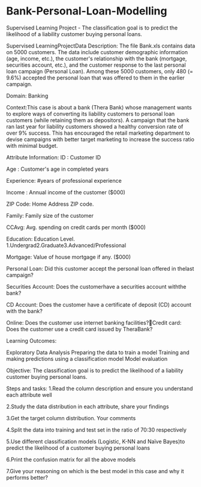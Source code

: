# Bank-Personal-Loan-Modelling
Supervised Learning Project - The classification goal is to predict the likelihood of a liability customer buying personal loans.

Supervised LearningProjectData Description: The file Bank.xls contains data on 5000 customers. The data include customer demographic information (age, income, etc.), the customer's relationship with the bank (mortgage, securities account, etc.), and the customer response to the last personal loan campaign (Personal Loan). Among these 5000 customers, only 480 (= 9.6%) accepted the personal loan that was offered to them in the earlier campaign.

Domain: Banking

Context:This case is about a bank (Thera Bank) whose management wants to explore ways of converting its liability customers to personal loan customers (while retaining them as depositors). A campaign that the bank ran last year for liability customers showed a healthy conversion rate of over 9% success. This has encouraged the retail marketing department to devise campaigns with better target marketing to increase the success ratio with minimal budget.

Attribute Information:
ID         : Customer ID

Age       : Customer's age in completed years

Experience: #years of professional experience

Income : Annual income of the customer ($000)

ZIP Code: Home Address ZIP code.

Family: Family size of the customer

CCAvg: Avg. spending on credit cards per month ($000)

Education: Education Level. 1.Undergrad2.Graduate3.Advanced/Professional

Mortgage: Value of house mortgage if any. ($000)

Personal Loan: Did this customer accept the personal loan offered in thelast campaign?

Securities Account: Does the customerhave a securities account withthe bank?

CD Account: Does the customer have a certificate of deposit (CD) account with the bank?

Online: Does the customer use internet banking facilities?Credit card: Does the customer use a credit card issued by TheraBank?

Learning Outcomes: 

Exploratory Data Analysis
Preparing the data to train a model
Training and making predictions using a classification model
Model evaluation

Objective: The classification goal is to predict the likelihood of a liability customer buying personal loans.

Steps and tasks:
1.Read the column description and ensure you understand each attribute well 

2.Study the data distribution in each attribute, share your findings

3.Get the target column distribution. Your comments

4.Split the data into training and test set in the ratio of 70:30 respectively

5.Use different classification models (Logistic, K-NN and Naïve Bayes)to predict the likelihood of a customer buying personal loans

6.Print the confusion matrix for all the above models

7.Give your reasoning on which is the best model in this case and why it performs better?
